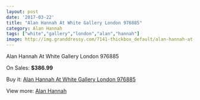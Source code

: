 ```yaml
---
layout: post
date: '2017-03-22'
title: "Alan Hannah At White Gallery London 976885"
category: Alan Hannah
tags: ["white","gallery","london","alan","hannah"]
image: http://img.granddressy.com/7141-thickbox_default/alan-hannah-at-white-gallery-london-976885.jpg
---
```

Alan Hannah At White Gallery London 976885

On Sales: **$386.99**
<a href="https://www.granddressy.com/en/alan-hannah/6398-alan-hannah-at-white-gallery-london-976885.html"><amp-img layout="responsive" width="600" height="600" src="//img.granddressy.com/7141-thickbox_default/alan-hannah-at-white-gallery-london-976885.jpg" alt="Alan Hannah At White Gallery London 976885 0" /></a>

Buy it: [Alan Hannah At White Gallery London 976885](https://www.granddressy.com/en/alan-hannah/6398-alan-hannah-at-white-gallery-london-976885.html "Alan Hannah At White Gallery London 976885")

View more: [Alan Hannah](https://www.granddressy.com/en/113-alan-hannah "Alan Hannah")
